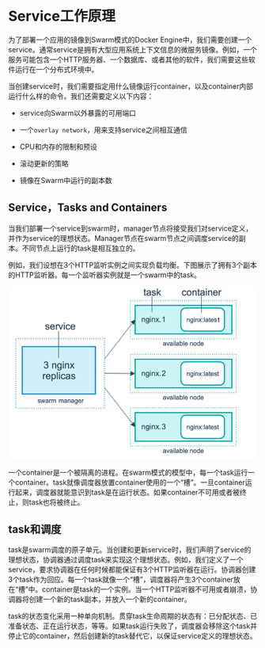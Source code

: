 # Service工作原理

为了部署一个应用的镜像到Swarm模式的Docker Engine中，我们需要创建一个service。通常service是拥有大型应用系统上下文信息的微服务镜像。例如，一个服务可能包含一个HTTP服务器、一个数据库、或者其他的软件，我们需要这些软件运行在一个分布式环境中。

当创建service时，我们需要指定用什么镜像运行container，以及container内部运行什么样的命令。我们还需要定义以下内容：

- service向Swarm以外暴露的可用端口

- 一个`overlay network`，用来支持service之间相互通信

- CPU和内存的限制和预设

- 滚动更新的策略

- 镜像在Swarm中运行的副本数

## Service，Tasks and Containers

当我们部署一个service到swarm时，manager节点将接受我们对service定义，并作为service的理想状态。Manager节点在swarm节点之间调度service的副本。不同节点上运行的task是相互独立的。

例如，我们设想在3个HTTP监听实例之间实现负载均衡。下图展示了拥有3个副本的HTTP监听器。每一个监听器实例就是一个swarm中的task。

![](/assets/services-diagram.png)

一个container是一个被隔离的进程。在swarm模式的模型中，每一个task运行一个container。task就像调度器放置container使用的一个“槽”。一旦container运行起来，调度器就能意识到task是在运行状态。如果container不可用或者被终止，则task也将被终止。

## task和调度

task是swarm调度的原子单元。当创建和更新service时，我们声明了service的理想状态，协调器通过调度task来实现这个理想状态。例如，我们定义了一个service，要求协调器在任何时候都能保证有3个HTTP监听器在运行。协调器创建3个task作为回应。每一个task就像一个“槽”，调度器将产生3个container放在“槽”中。container是task的一个实例。当一个HTTP监听器不可用或者崩溃，协调器将创建一个新的task副本，并放入一个新的container。

task的状态变化采用一种单向机制。贯穿task生命周期的状态有：已分配状态、已准备状态、正在运行状态，等等。如果task运行失败了，调度器会移除这个task并停止它的container，然后创建新的task替代它，以保证service定义的理想状态。

